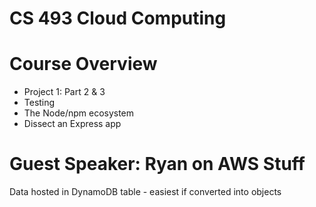 # CS 493 Cloud Computing

# Course Overview
- Project 1: Part 2 & 3
- Testing
- The Node/npm ecosystem
- Dissect an Express app

# Guest Speaker: Ryan on AWS Stuff

Data hosted in DynamoDB table
    - easiest if converted into objects
    
